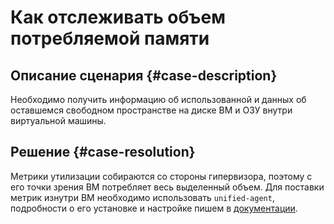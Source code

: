# Как отслеживать объем потребляемой памяти


## Описание сценария {#case-description}

Необходимо получить информацию об использованной и данных об оставшемся свободном пространстве на диске ВМ и ОЗУ внутри виртуальной машины.

## Решение {#case-resolution}

Метрики утилизации собираются со стороны гипервизора, поэтому с его точки зрения ВМ потребляет весь выделенный объем. Для поставки метрик изнутри ВМ необходимо использовать `unified-agent`, подробности о его установке и настройке пишем в [документации](../../../monitoring/concepts/data-collection/unified-agent/installation.md).
